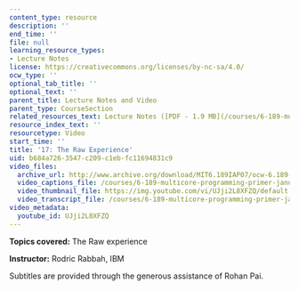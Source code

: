 ```yaml
---
content_type: resource
description: ''
end_time: ''
file: null
learning_resource_types:
- Lecture Notes
license: https://creativecommons.org/licenses/by-nc-sa/4.0/
ocw_type: ''
optional_tab_title: ''
optional_text: ''
parent_title: Lecture Notes and Video
parent_type: CourseSection
related_resources_text: Lecture Notes ([PDF - 1.9 MB](/courses/6-189-multicore-programming-primer-january-iap-2007/resources/lec17raw))
resource_index_text: ''
resourcetype: Video
start_time: ''
title: '17: The Raw Experience'
uid: b684a726-3547-c209-c1eb-fc11694831c9
video_files:
  archive_url: http://www.archive.org/download/MIT6.189IAP07/ocw-6.189-iap07-lec17_300k.mp4
  video_captions_file: /courses/6-189-multicore-programming-primer-january-iap-2007/5d43a6d095865a12a38dddc82b63d9c8_UJji2L8XFZQ.vtt
  video_thumbnail_file: https://img.youtube.com/vi/UJji2L8XFZQ/default.jpg
  video_transcript_file: /courses/6-189-multicore-programming-primer-january-iap-2007/f49a2a8e9cbd1dab443d3d06d10f9468_UJji2L8XFZQ.pdf
video_metadata:
  youtube_id: UJji2L8XFZQ
---
```


**Topics covered:** The Raw experience

**Instructor:** Rodric Rabbah, IBM

Subtitles are provided through the generous assistance of Rohan Pai.

